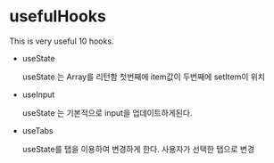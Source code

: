 # usefulHooks
This is very useful 10 hooks.

- useState

    useState 는 Array를 리턴함 첫번째에 item값이 두번째에 setItem이 위치

- useInput

    useState 는 기본적으로 input을 업데이트하게된다.

- useTabs
    
    useState를 탭을 이용하여 변경하게 한다. 사용자가 선택한 탭으로 변경